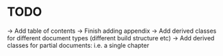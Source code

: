 # TODO
-> Add table of contents
-> Finish adding appendix
-> Add derived classes for different document types (different build structure etc)
-> Add derived classes for partial documents: i.e. a single chapter